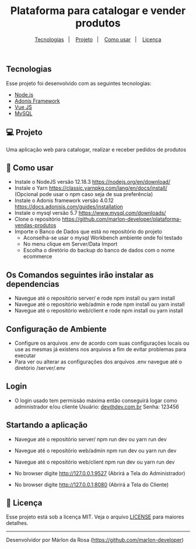 <h1 align="center">
    Plataforma para catalogar e vender produtos
</h1>

<p align="center">
  <a href="#tecnologias">Tecnologias</a>&nbsp;&nbsp;&nbsp;|&nbsp;&nbsp;&nbsp;
  <a href="#-projeto">Projeto</a>&nbsp;&nbsp;&nbsp;|&nbsp;&nbsp;&nbsp;
  <a href="#-como-usar">Como usar</a>&nbsp;&nbsp;&nbsp;|&nbsp;&nbsp;&nbsp;
  <a href="#memo-licença">Licença</a>
</p>

<br>

## Tecnologias

Esse projeto foi desenvolvido com as seguintes tecnologias:

- [Node.js](https://nodejs.org/en/)
- [Adonis Framework](https://adonisjs.com/)
- [Vue JS](https://vuejs.org/)
- [MySQL](https://www.mysql.com/)

## 💻 Projeto

Uma aplicação web para catalogar, realizar e receber pedidos de produtos

## 🤔 Como usar

- Instale o NodeJS versão 12.18.3 https://nodejs.org/en/download/
- Instale o Yarn https://classic.yarnpkg.com/lang/en/docs/install/ (Opcional pode usar o npm caso seja de sua preferência)
- Instale o Adonis framework versão 4.0.12 https://docs.adonisjs.com/guides/installation
- Instale o mysql versão 5.7 https://www.mysql.com/downloads/
- Clone o repositório https://github.com/marlon-developer/plataforma-vendas-produtos
- Importe o Banco de Dados que está no repositório do projeto
    - Aconselha-se usar o mysql Workbench ambiente onde foi testado
    - No menu clique em Server/Data Import
    - Escolha o diretório do backup do banco de dados com o nome ecommerce

## Os Comandos seguintes irão instalar as dependencias
- Navegue até o repositório server/ e rode npm install ou yarn install
- Navegue até o repositório web/admin e rode npm install ou yarn install
- Navegue até o repositório web/client e rode npm install ou yarn install

## Configuração de Ambiente 
- Configure os arquivos .env de acordo com suas configurações locais ou use as mesmas já existens nos arquivos a fim de evitar problemas para executar
- Para ver ou alterar as configurações dos arquivos .env navegue até o diretório /server/.env

## Login
- O login usado tem permissão máxima então conseguirá logar como administrador e/ou cliente
    Usuário: dev@dev.com.br
    Senha: 123456

## Startando a aplicação
- Navegue até o repositório server/ npm run dev ou yarn run dev
- Navegue até o repositório web/admin npm run dev ou yarn run dev
- Navegue até o repositório web/client npm run dev ou yarn run dev

- No browser digite http://127.0.0.1:9527 (Abrirá a Tela do Administrador)
- No browser digite http://127.0.0.1:8080 (Abrirá a Tela do Cliente)

## :memo: Licença

Esse projeto está sob a licença MIT. Veja o arquivo [LICENSE](LICENSE.md) para maiores detalhes.

---

Desenvolvidor por Márlon da Rosa (https://github.com/marlon-developer)
